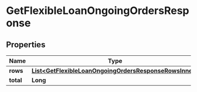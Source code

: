 

# GetFlexibleLoanOngoingOrdersResponse


## Properties

| Name | Type | Description | Notes |
|------------ | ------------- | ------------- | -------------|
|**rows** | [**List&lt;GetFlexibleLoanOngoingOrdersResponseRowsInner&gt;**](GetFlexibleLoanOngoingOrdersResponseRowsInner.md) |  |  [optional] |
|**total** | **Long** |  |  [optional] |



